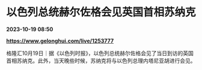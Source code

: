 # 以色列总统赫尔佐格会见英国首相苏纳克

**2023-10-19 08:50**

**https://www.gelonghui.com/live/1253777**

格隆汇10月19日｜据《以色列时报》，以色列总统赫尔佐格会见了当日到访的英国首相苏纳克。此外，当天晚些时候，苏纳克将与以色列总理内塔尼亚胡进行会见。